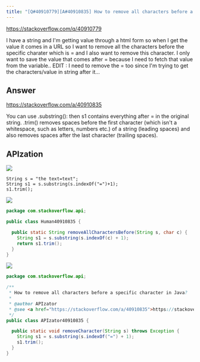 ```yaml
---
title: "[Q#40910779][A#40910835] How to remove all characters before a specific character in Java?"
---
```


https://stackoverflow.com/q/40910779

I have a string and I&#x27;m getting value through a html form so when I get the value it comes in a URL so I want to remove all the characters before the specific charater which is = and I also want to remove this character. I only want to save the value that comes after = because I need to fetch that value from the variable..
EDIT : I need to remove the = too since I&#x27;m trying to get the characters/value in string after it...

## Answer

https://stackoverflow.com/a/40910835

You can use .substring():
then s1 contains everything after = in the original string.
.trim() removes spaces before the first character (which isn&#x27;t a whitespace, such as letters, numbers etc.) of a string (leading spaces) and also removes spaces after the last character (trailing spaces).

## APIzation

<div class="code-3columns-row">

<div class="code-3columns-column">

<div><img src="/stackoverflow.png" /></div>

```plain
String s = "the text=text";
String s1 = s.substring(s.indexOf("=")+1);
s1.trim();
```

</div>

<div class="code-3columns-column">

<div><img src="/human.png" /></div>

```java
package com.stackoverflow.api;

public class Human40910835 {

  public static String removeAllCharactersBefore(String s, char c) {
    String s1 = s.substring(s.indexOf(c) + 1);
    return s1.trim();
  }
}

```

</div>

<div class="code-3columns-column">

<div><img src="/apizator.png" /></div>

```java
package com.stackoverflow.api;

/**
 * How to remove all characters before a specific character in Java?
 *
 * @author APIzator
 * @see <a href="https://stackoverflow.com/a/40910835">https://stackoverflow.com/a/40910835</a>
 */
public class APIzator40910835 {

  public static void removeCharacter(String s) throws Exception {
    String s1 = s.substring(s.indexOf("=") + 1);
    s1.trim();
  }
}

```

</div>

</div>